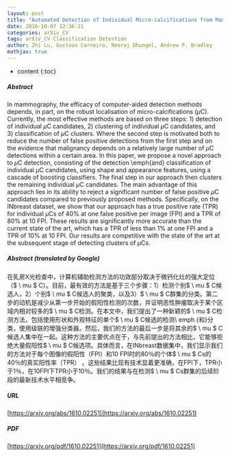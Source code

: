 ```yaml
---
layout: post
title: "Automated Detection of Individual Micro-calcifications from Mammograms using a Multi-stage Cascade Approach"
date: 2016-10-07 12:36:21
categories: arXiv_CV
tags: arXiv_CV Classification Detection
author: Zhi Lu, Gustavo Carneiro, Neeraj Dhungel, Andrew P. Bradley
mathjax: true
---
```


* content
{:toc}

##### Abstract
In mammography, the efficacy of computer-aided detection methods depends, in part, on the robust localisation of micro-calcifications ($\mu$C). Currently, the most effective methods are based on three steps: 1) detection of individual $\mu$C candidates, 2) clustering of individual $\mu$C candidates, and 3) classification of $\mu$C clusters. Where the second step is motivated both to reduce the number of false positive detections from the first step and on the evidence that malignancy depends on a relatively large number of $\mu$C detections within a certain area. In this paper, we propose a novel approach to $\mu$C detection, consisting of the detection \emph{and} classification of individual $\mu$C candidates, using shape and appearance features, using a cascade of boosting classifiers. The final step in our approach then clusters the remaining individual $\mu$C candidates. The main advantage of this approach lies in its ability to reject a significant number of false positive $\mu$C candidates compared to previously proposed methods. Specifically, on the INbreast dataset, we show that our approach has a true positive rate (TPR) for individual $\mu$Cs of 40\% at one false positive per image (FPI) and a TPR of 80\% at 10 FPI. These results are significantly more accurate than the current state of the art, which has a TPR of less than 1\% at one FPI and a TPR of 10\% at 10 FPI. Our results are competitive with the state of the art at the subsequent stage of detecting clusters of $\mu$Cs.

##### Abstract (translated by Google)
在乳房X光检查中，计算机辅助检测方法的功效部分取决于微钙化灶的强大定位（$ \ mu $ C）。目前，最有效的方法是基于三个步骤：1）检测个别$ \ mu $ C候选人，2）个别$ \ mu $ C候选人的聚类，以及3）$ \ mu $ C群集的分类。第二步的动机是减少从第一步开始的假阳性检测的次数，并证明恶性肿瘤取决于某个区域内相对较多的$ \ mu $ C检测。在本文中，我们提出了一种新颖的$ \ mu $ C检测方法，包括使用形状和外观特征的单个$ \ mu $ C候选的检测\ emph {和}分类，使用级联的增强分类器。然后，我们的方法的最后一步是将其余的$ \ mu $ C候选人集中在一起。这种方法的主要优点在于，与先前提出的方法相比，它能够拒绝大量假阳性$ \ mu $ C候选项。具体而言，在INbreast数据集中，我们显示我们的方法对于每个图像的假阳性（FPI）和10 FPI时的80％的个体$ \ mu $ Cs的40％的真实阳性率（TPR） 。这些结果比现有技术显着更准确，在FPI下，TPR小于1％，在10FPI下TPR小于10％。我们的结果与在检测$ \ mu $ Cs群集的后续阶段的最新技术水平相竞争。

##### URL
[https://arxiv.org/abs/1610.02251](https://arxiv.org/abs/1610.02251)

##### PDF
[https://arxiv.org/pdf/1610.02251](https://arxiv.org/pdf/1610.02251)

